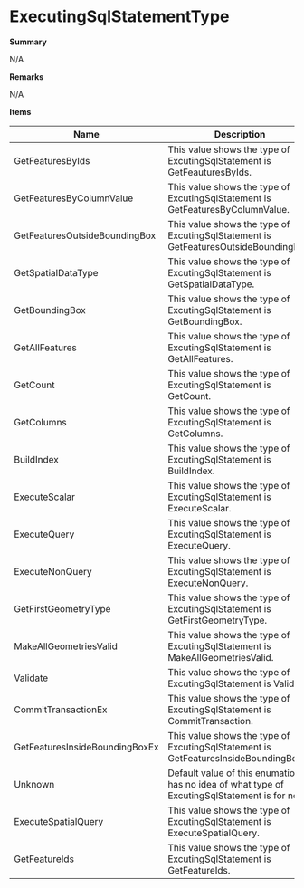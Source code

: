 # ExecutingSqlStatementType

**Summary**

N/A

**Remarks**

N/A

**Items**

|Name|Description|
|---|---|
|GetFeaturesByIds|This value shows the type of ExcutingSqlStatement is GetFeauturesByIds.|
|GetFeaturesByColumnValue|This value shows the type of ExcutingSqlStatement is GetFeaturesByColumnValue.|
|GetFeaturesOutsideBoundingBox|This value shows the type of ExcutingSqlStatement is GetFeaturesOutsideBoundingBox.|
|GetSpatialDataType|This value shows the type of ExcutingSqlStatement is GetSpatialDataType.|
|GetBoundingBox|This value shows the type of ExcutingSqlStatement is GetBoundingBox.|
|GetAllFeatures|This value shows the type of ExcutingSqlStatement is GetAllFeatures.|
|GetCount|This value shows the type of ExcutingSqlStatement is GetCount.|
|GetColumns|This value shows the type of ExcutingSqlStatement is GetColumns.|
|BuildIndex|This value shows the type of ExcutingSqlStatement is BuildIndex.|
|ExecuteScalar|This value shows the type of ExcutingSqlStatement is ExecuteScalar.|
|ExecuteQuery|This value shows the type of ExcutingSqlStatement is ExecuteQuery.|
|ExecuteNonQuery|This value shows the type of ExcutingSqlStatement is ExecuteNonQuery.|
|GetFirstGeometryType|This value shows the type of ExcutingSqlStatement is GetFirstGeometryType.|
|MakeAllGeometriesValid|This value shows the type of ExcutingSqlStatement is MakeAllGeometriesValid.|
|Validate|This value shows the type of ExcutingSqlStatement is Validate.|
|CommitTransactionEx|This value shows the type of ExcutingSqlStatement is CommitTransaction.|
|GetFeaturesInsideBoundingBoxEx|This value shows the type of ExcutingSqlStatement is GetFeaturesInsideBoundingBox.|
|Unknown|Default value of this enumation, it has no idea of what type of ExcutingSqlStatement is for now.|
|ExecuteSpatialQuery|This value shows the type of ExcutingSqlStatement is ExecuteSpatialQuery.|
|GetFeatureIds|This value shows the type of ExcutingSqlStatement is GetFeatureIds.|

